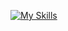 [![My Skills](https://skillicons.dev/icons?i=html,css,sass,tailwindcss,javascript,typescript,react,nextjs,nodejs,expressjs,java,golang,mongodb,postgresql,firebase,git,bitbucket,jira,pivotaltracker,figma&theme=dark)](https://skillicons.dev)
